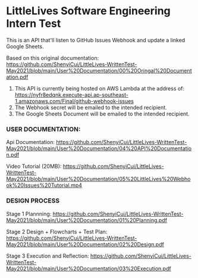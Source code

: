 # LittleLives Software Engineering Intern Test
This is an API that'll listen to GitHub Issues Webhook and update a linked Google Sheets.

Based on this original documentation: 
https://github.com/ShenyiCui/LittleLives-WrittenTest-May2021/blob/main/User%20Documentation/00%20Oringal%20Documentation.pdf

1. This API is currently being hosted on AWS Lambda at the address of: 
https://nyfr8edqnk.execute-api.ap-southeast-1.amazonaws.com/Final/github-webhook-issues
2. The Webhook secret will be emailed to the intended recipient.
3. The Google Sheets Document will be emailed to the intended recipient.

### USER DOCUMENTATION:
Api Documentation:
https://github.com/ShenyiCui/LittleLives-WrittenTest-May2021/blob/main/User%20Documentation/04%20API%20Documentation.pdf

Video Tutorial (20MB):
https://github.com/ShenyiCui/LittleLives-WrittenTest-May2021/blob/main/User%20Documentation/05%20LittleLives%20Webhook%20Issues%20Tutorial.mp4

### DESIGN PROCESS
Stage 1 Plannning:
https://github.com/ShenyiCui/LittleLives-WrittenTest-May2021/blob/main/User%20Documentation/01%20Planning.pdf

Stage 2 Design + Flowcharts + Test Plan: 
https://github.com/ShenyiCui/LittleLives-WrittenTest-May2021/blob/main/User%20Documentation/02%20Design.pdf

Stage 3 Execution and Reflection: 
https://github.com/ShenyiCui/LittleLives-WrittenTest-May2021/blob/main/User%20Documentation/03%20Execution.pdf
